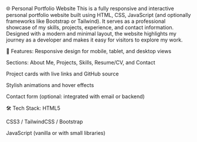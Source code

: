 🌐 Personal Portfolio Website
This is a fully responsive and interactive personal portfolio website built using HTML, CSS, JavaScript (and optionally frameworks like Bootstrap or Tailwind). It serves as a professional showcase of my skills, projects, experience, and contact information. Designed with a modern and minimal layout, the website highlights my journey as a developer and makes it easy for visitors to explore my work.

🔧 Features:
Responsive design for mobile, tablet, and desktop views

Sections: About Me, Projects, Skills, Resume/CV, and Contact

Project cards with live links and GitHub source

Stylish animations and hover effects

Contact form (optional: integrated with email or backend)

🛠️ Tech Stack:
HTML5

CSS3 / TailwindCSS / Bootstrap

JavaScript (vanilla or with small libraries)
